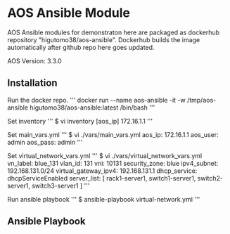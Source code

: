 # **AOS Ansible Module**

AOS Ansible modules for demonstraton here are packaged as dockerhub repository "higutomo38/aos-ansible". Dockerhub builds the image automatically after github repo here goes updated.

AOS Version: 3.3.0

## **Installation**

Run the docker repo.
'''
docker run --name aos-ansible -it -w /tmp/aos-ansible higutomo38/aos-ansible:latest /bin/bash
'''

Set inventory
'''
$ vi inventory
[aos_ip]
172.16.1.1 
'''

Set main_vars.yml
'''
$ vi ./vars/main_vars.yml
aos_ip: 172.16.1.1
aos_user: admin
aos_pass: admin
'''

Set virtual_network_vars.yml
'''
$ vi ./vars/virtual_network_vars.yml 
vn_label: blue_131
vlan_id: 131
vni: 10131
security_zone: blue
ipv4_subnet: 192.168.131.0/24
virtual_gateway_ipv4: 192.168.131.1
dhcp_service: dhcpServiceEnabled
server_list: [ rack1-server1, switch1-server1, switch2-server1, switch3-server1 ]
'''

Run ansible playbook
'''
$ ansible-playbook virtual-network.yml 
'''

## **Ansible Playbook**

